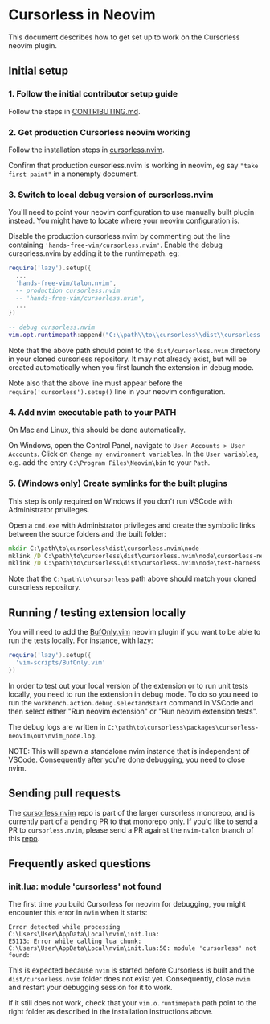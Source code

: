# Cursorless in Neovim

This document describes how to get set up to work on the Cursorless neovim plugin.

## Initial setup

### 1. Follow the initial contributor setup guide

Follow the steps in [CONTRIBUTING.md](./CONTRIBUTING.md#initial-setup).

### 2. Get production Cursorless neovim working

Follow the installation steps in [cursorless.nvim](https://github.com/hands-free-vim/cursorless.nvim/tree/main#prerequisites).

Confirm that production cursorless.nvim is working in neovim, eg say `"take first paint"` in a nonempty document.

### 3. Switch to local debug version of cursorless.nvim

You'll need to point your neovim configuration to use manually built plugin instead. You might have to locate where your neovim configuration is.

Disable the production cursorless.nvim by commenting out the line containing `'hands-free-vim/cursorless.nvim'`. Enable the debug cursorless.nvim by adding it to the runtimepath. eg:

```lua
require('lazy').setup({
  ...
  'hands-free-vim/talon.nvim',
  -- production cursorless.nvim
  -- 'hands-free-vim/cursorless.nvim',
  ...
})

-- debug cursorless.nvim
vim.opt.runtimepath:append("C:\\path\\to\\cursorless\\dist\\cursorless.nvim")
```

Note that the above path should point to the `dist/cursorless.nvim` directory in your cloned cursorless repository. It may not already exist, but will be created automatically when you first launch the extension in debug mode.

Note also that the above line must appear before the `require('cursorless').setup()` line in your neovim configuration.

### 4. Add nvim executable path to your PATH

On Mac and Linux, this should be done automatically.

On Windows, open the Control Panel, navigate to `User Accounts > User Accounts`. Click on `Change my environment variables`. In the `User variables`, e.g. add the entry `C:\Program Files\Neovim\bin` to your `Path`.

### 5. (Windows only) Create symlinks for the built plugins

This step is only required on Windows if you don't run VSCode with Administrator privileges.

Open a `cmd.exe` with Administrator privileges and create the symbolic links between the source folders and the built folder:

```bat
mkdir C:\path\to\cursorless\dist\cursorless.nvim\node
mklink /D C:\path\to\cursorless\dist\cursorless.nvim\node\cursorless-neovim C:\path\to\cursorless\packages\cursorless-neovim
mklink /D C:\path\to\cursorless\dist\cursorless.nvim\node\test-harness C:\path\to\cursorless\packages\test-harness
```

Note that the `C:\path\to\cursorless` path above should match your cloned cursorless repository.

## Running / testing extension locally

You will need to add the [BufOnly.vim](https://github.com/vim-scripts/BufOnly.vim) neovim plugin if you want to be able to run the tests locally. For instance, with lazy:

```lua
require('lazy').setup({
  'vim-scripts/BufOnly.vim'
})
```

In order to test out your local version of the extension or to run unit tests locally, you need to run the extension in debug mode. To do so you need to run the `workbench.action.debug.selectandstart` command in VSCode and then select either "Run neovim extension" or "Run neovim extension tests".

The debug logs are written in `C:\path\to\cursorless\packages\cursorless-neovim\out\nvim_node.log`.

NOTE: This will spawn a standalone nvim instance that is independent of VSCode. Consequently after you're done debugging, you need to close nvim.

## Sending pull requests

The [cursorless.nvim](https://github.com/hands-free-vim/cursorless.nvim) repo is part of the larger cursorless monorepo, and is currently part of a pending PR to that monorepo only. If you'd like to send a PR to `cursorless.nvim`, please send a PR against the `nvim-talon` branch of this [repo](https://github.com/saidelike/cursorless).

## Frequently asked questions

### init.lua: module 'cursorless' not found

The first time you build Cursorless for neovim for debugging, you might encounter this error in `nvim` when it starts:

```
Error detected while processing C:\Users\User\AppData\Local\nvim\init.lua:
E5113: Error while calling lua chunk: C:\Users\User\AppData\Local\nvim\init.lua:50: module 'cursorless' not found:
```

This is expected because `nvim` is started before Cursorless is built and the `dist/cursorless.nvim` folder does not exist yet. Consequently, close `nvim` and restart your debugging session for it to work.

If it still does not work, check that your `vim.o.runtimepath` path point to the right folder as described in the installation instructions above.
